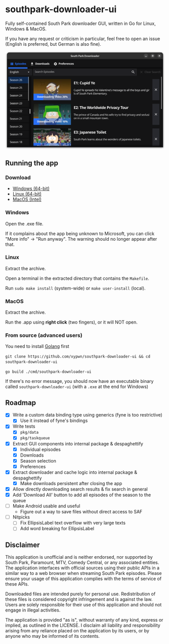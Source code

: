 # southpark-downloader-ui
Fully self-contained South Park downloader GUI, written in Go for Linux, Windows &amp; MacOS.

If you have any request or criticism in particular, feel free to open an issue (English is preferred, but German is also fine).

![Preview image](/preview.png)

## Running the app
### Download
- [Windows (64-bit)](https://github.com/xypwn/southpark-downloader-ui/releases/latest/download/southpark-downloader-ui-windows-amd64.exe)
- [Linux (64-bit)](https://github.com/xypwn/southpark-downloader-ui/releases/latest/download/southpark-downloader-ui-linux-amd64.tar.xz)
- [MacOS (Intel)](https://github.com/xypwn/southpark-downloader-ui/releases/latest/download/southpark-downloader-ui-macos-amd64.tar.gz)

### Windows
Open the .exe file.

If it complains about the app being unknown to Microsoft, you can click "More info" -> "Run anyway". The warning should no longer appear after that.

### Linux
Extract the archive.

Open a terminal in the extracted directory that contains the `Makefile`.

Run `sudo make install` (system-wide) or `make user-install` (local).

### MacOS
Extract the archive.

Run the .app using **right click** (two fingers), or it will NOT open.

### From source (advanced users)
You need to install [Golang](https://go.dev/dl/) first

`git clone https://github.com/xypwn/southpark-downloader-ui && cd southpark-downloader-ui`

`go build ./cmd/southpark-downloader-ui`

If there's no error message, you should now have an executable binary called `southpark-downloader-ui` (with a `.exe` at the end for Windows)

## Roadmap
- [X] Write a custom data binding type using generics (fyne is too restrictive)
  - [X] Use it instead of fyne's bindings
- [X] Write tests
  - [X] `pkg/data`
  - [X] `pkg/taskqueue`
- [X] Extract GUI components into internal package & despaghettify
  - [X] Individual episodes
  - [X] Downloads
  - [X] Season selection
  - [X] Preferences
- [X] Extract downloader and cache logic into internal package & despaghettify
  - [X] Make downloads persistent after closing the app
- [X] Allow directly downloading search results & fix search in general
- [X] Add 'Download All' button to add all episodes of the season to the queue
- [ ] Make Android usable and useful
  - Figure out a way to save files without direct access to SAF
- [ ] Nitpicks
  - [ ] Fix EllipsisLabel text overflow with very large texts
  - [ ] Add word breaking for EllipsisLabel

## Disclaimer
This application is unofficial and is neither endorsed, nor supported by South Park, Paramount, MTV, Comedy Central, or any associated entities. The application interfaces with official sources using their public APIs in a similar way to a web browser when streaming South Park episodes. Please ensure your usage of this application complies with the terms of service of these APIs.

Downloaded files are intended purely for personal use. Redistribution of these files is considered copyright infringement and is against the law. Users are solely responsible for their use of this application and should not engage in illegal activities.

The application is provided "as is", without warranty of any kind, express or implied, as outlined in the LICENSE. I disclaim all liability and responsibility arising from any reliance placed on the application by its users, or by anyone who may be informed of its contents.
